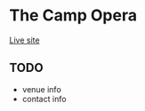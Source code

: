 # The Camp Opera

[Live site](https://dkessner.github.io/TheCampOpera/)


## TODO

- venue info
- contact info

